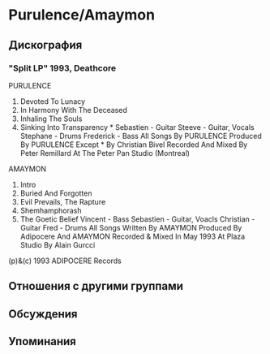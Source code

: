 # Purulence/Amaymon



## Дискография

### "Split LP" 1993, Deathcore

PURULENCE

1. Devoted To Lunacy
2. In Harmony With The Deceased
3. Inhaling The Souls
4. Sinking Into Transparency *
 Sebastien - Guitar
 Steeve - Guitar, Vocals
 Stephane - Drums
 Frederick - Bass
All Songs By PURULENCE
Produced By PURULENCE
Except * By Christian Bivel
Recorded And Mixed By Peter Remillard
At The Peter Pan Studio (Montreal)

AMAYMON

1. Intro
2. Buried And Forgotten
3. Evil Prevails, The Rapture
4. Shemhamphorash
5. The Goetic Belief
 Vincent - Bass
 Sebastien - Guitar, Voacls
 Christian - Guitar
 Fred - Drums
All Songs Written By AMAYMON
Produced By Adipocere And AMAYMON
Recorded & Mixed In May 1993
At Plaza Studio By Alain Gurcci

(p)&(c) 1993 ADIPOCERE Records


## Отношения с другими группами


## Обсуждения


## Упоминания

